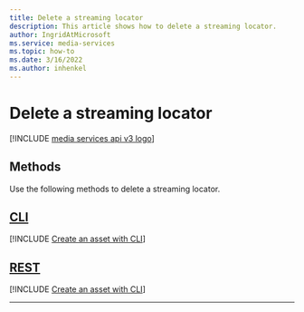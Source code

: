 ```yaml
---
title: Delete a streaming locator
description: This article shows how to delete a streaming locator.
author: IngridAtMicrosoft
ms.service: media-services
ms.topic: how-to
ms.date: 3/16/2022
ms.author: inhenkel
---
```


# Delete a streaming locator

[!INCLUDE [media services api v3 logo](./includes/v3-hr.md)]

## Methods

Use the following methods to delete a streaming locator.

## [CLI](#tab/cli/)

[!INCLUDE [Create an asset with CLI](./includes/task-delete-streaming-locator-cli.md)]

## [REST](#tab/rest/)

[!INCLUDE [Create an asset with CLI](./includes/task-delete-streaming-locator-rest.md)]

---
